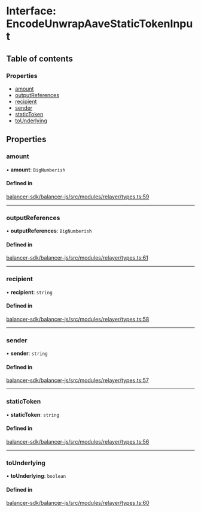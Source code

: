 # Interface: EncodeUnwrapAaveStaticTokenInput

## Table of contents

### Properties

- [amount](EncodeUnwrapAaveStaticTokenInput.md#amount)
- [outputReferences](EncodeUnwrapAaveStaticTokenInput.md#outputreferences)
- [recipient](EncodeUnwrapAaveStaticTokenInput.md#recipient)
- [sender](EncodeUnwrapAaveStaticTokenInput.md#sender)
- [staticToken](EncodeUnwrapAaveStaticTokenInput.md#statictoken)
- [toUnderlying](EncodeUnwrapAaveStaticTokenInput.md#tounderlying)

## Properties

### amount

• **amount**: `BigNumberish`

#### Defined in

[balancer-sdk/balancer-js/src/modules/relayer/types.ts:59](https://github.com/balancer-labs/balancer-sdk/blob/c094037b/balancer-js/src/modules/relayer/types.ts#L59)

___

### outputReferences

• **outputReferences**: `BigNumberish`

#### Defined in

[balancer-sdk/balancer-js/src/modules/relayer/types.ts:61](https://github.com/balancer-labs/balancer-sdk/blob/c094037b/balancer-js/src/modules/relayer/types.ts#L61)

___

### recipient

• **recipient**: `string`

#### Defined in

[balancer-sdk/balancer-js/src/modules/relayer/types.ts:58](https://github.com/balancer-labs/balancer-sdk/blob/c094037b/balancer-js/src/modules/relayer/types.ts#L58)

___

### sender

• **sender**: `string`

#### Defined in

[balancer-sdk/balancer-js/src/modules/relayer/types.ts:57](https://github.com/balancer-labs/balancer-sdk/blob/c094037b/balancer-js/src/modules/relayer/types.ts#L57)

___

### staticToken

• **staticToken**: `string`

#### Defined in

[balancer-sdk/balancer-js/src/modules/relayer/types.ts:56](https://github.com/balancer-labs/balancer-sdk/blob/c094037b/balancer-js/src/modules/relayer/types.ts#L56)

___

### toUnderlying

• **toUnderlying**: `boolean`

#### Defined in

[balancer-sdk/balancer-js/src/modules/relayer/types.ts:60](https://github.com/balancer-labs/balancer-sdk/blob/c094037b/balancer-js/src/modules/relayer/types.ts#L60)
